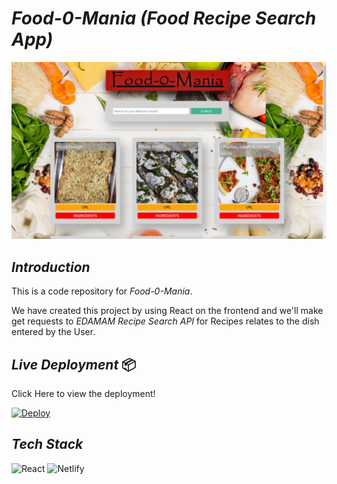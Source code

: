 # *Food-0-Mania (Food Recipe Search App)*

![Food-O-Mania](./public/sample.png)

## *Introduction*

This is a code repository for *Food-0-Mania*.

We have created this project by using React on the frontend and we'll make get requests to *EDAMAM Recipe Search API* for Recipes relates to the dish entered by the User.

## *Live Deployment* 📦 

Click Here to view the deployment!  

[![Deploy](https://www.netlify.com/img/deploy/button.svg)](https://food-o-mania.netlify.app/)

## *Tech Stack*
<img alt="React" src="https://img.shields.io/badge/react-%2320232a.svg?style=for-the-badge&logo=react&logoColor=%2361DAFB"/> <img alt="Netlify" src="https://img.shields.io/badge/netlify-%2343853D.svg?style=for-the-badge&logo=netlify"/>
